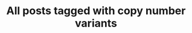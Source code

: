 ---
layout: tag
title: "All posts tagged with copy number variants"
permalink: /weblog/tags/copy-number-variants/
taxonomy: copy number variants
---